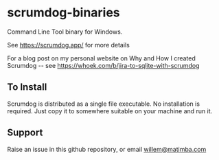 # scrumdog-binaries

Command Line Tool binary for Windows.

See https://scrumdog.app/ for more details

For a blog post on my personal website on Why and How I created Scrumdog -- see https://whoek.com/b/jira-to-sqlite-with-scrumdog

## To Install

Scrumdog is distributed as a single file executable. No installation is required. Just copy it to somewhere suitable on your machine and run it. 
## Support 

Raise an issue in this github repository, or email willem@matimba.com

